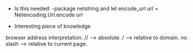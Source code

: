 * Is this needed:  -package netstring
and let encode_url url = 
  Netencoding.Url.encode url

* Interesting piece of knowledge

browser address interpretation.
// --> absolute.
/ --> relative to domain.
no slash --> relative to current page.

   
